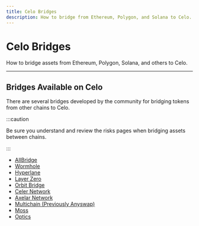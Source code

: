 ```yaml
---
title: Celo Bridges
description: How to bridge from Ethereum, Polygon, and Solana to Celo.
---
```


# Celo Bridges

How to bridge assets from Ethereum, Polygon, Solana, and others to Celo.

---

## Bridges Available on Celo

There are several bridges developed by the community for bridging tokens from other chains to Celo.

:::caution

Be sure you understand and review the risks pages when bridging assets between chains.

:::

- [AllBridge](https://app.allbridge.io/bridge?from=ETH&to=CELO&asset=ABR)
- [Wormhole](https://www.portalbridge.com/#/transfer)
- [Hyperlane](https://www.hyperlane.xyz)
- [Layer Zero](https://layerzero.network)
- [Orbit Bridge](https://bridge.orbitchain.io)
- [Celer Network](https://cbridge.celer.network/1/10/WETH)
- [Axelar Network](https://axelar.network)
- [Multichain (Previously Anyswap)](https://multichain.org)
- [Moss](https://bridge.moss.earth)
- [Optics](https://optics.app)